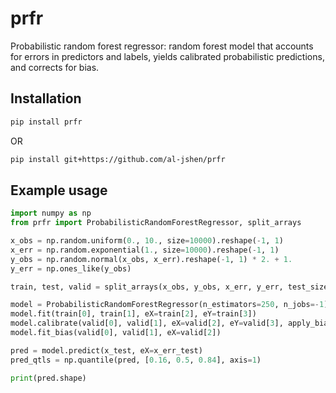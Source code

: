 # prfr

Probabilistic random forest regressor: random forest model that accounts for errors in predictors and labels, yields calibrated probabilistic predictions, and corrects for bias.

## Installation

```bash
pip install prfr
```

OR

```bash
pip install git+https://github.com/al-jshen/prfr
```

## Example usage

```python
import numpy as np
from prfr import ProbabilisticRandomForestRegressor, split_arrays

x_obs = np.random.uniform(0., 10., size=10000).reshape(-1, 1)
x_err = np.random.exponential(1., size=10000).reshape(-1, 1)
y_obs = np.random.normal(x_obs, x_err).reshape(-1, 1) * 2. + 1.
y_err = np.ones_like(y_obs)

train, test, valid = split_arrays(x_obs, y_obs, x_err, y_err, test_size=0.2, valid_size=0.2)

model = ProbabilisticRandomForestRegressor(n_estimators=250, n_jobs=-1)
model.fit(train[0], train[1], eX=train[2], eY=train[3])
model.calibrate(valid[0], valid[1], eX=valid[2], eY=valid[3], apply_bias=False)
model.fit_bias(valid[0], valid[1], eX=valid[2])

pred = model.predict(x_test, eX=x_err_test)
pred_qtls = np.quantile(pred, [0.16, 0.5, 0.84], axis=1)

print(pred.shape)
```
